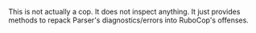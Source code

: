 This is not actually a cop. It does not inspect anything. It just
provides methods to repack Parser's diagnostics/errors
into RuboCop's offenses.